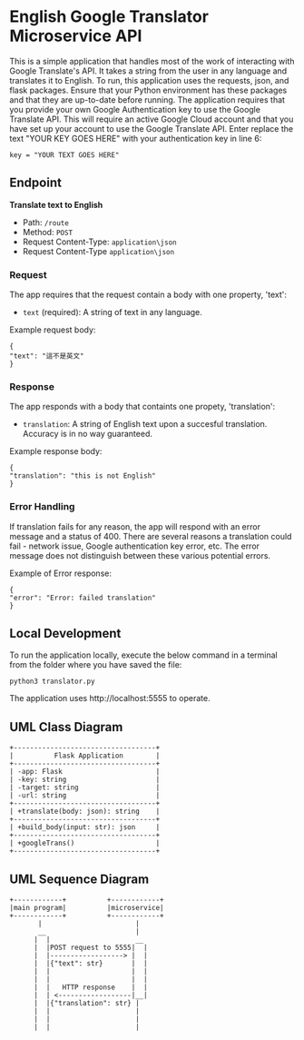 # English Google Translator Microservice API

This is a simple application that handles most of the work of interacting with Google Translate's API. It takes a string from the user in any language and translates it to English.
To run, this application uses the requests, json, and flask packages. Ensure that your Python environment has these packages and that they are up-to-date before running.
The application requires that you provide your own Google Authentication key to use the Google Translate API. This will require an active Google Cloud account and that you have set up your account to use the Google Translate API.
Enter replace the text "YOUR KEY GOES HERE" with your authentication key in line 6:
```
key = "YOUR TEXT GOES HERE"
```

## Endpoint

**Translate text to English**

- Path: `/route`
- Method: `POST`
- Request Content-Type: `application\json`
- Request Content-Type `application\json`

### Request

The app requires that the request contain a body with one property, 'text':
- `text` (required): A string of text in any language.

Example request body:
```
{
"text": "這不是英文"
}
```

### Response

The app responds with a body that containts one propety, 'translation':
- `translation`: A string of English text upon a succesful translation. Accuracy is in no way guaranteed.

Example response body:
```
{
"translation": "this is not English"
}
```

### Error Handling

If translation fails for any reason, the app will respond with an error message and a status of 400. 
There are several reasons a translation could fail - network issue, Google authentication key error, etc. The error message does not distinguish between these various potential errors.

Example of Error response:
```
{
"error": "Error: failed translation"
}
```

## Local Development

To run the application locally, execute the below command in a terminal from the folder where you have saved the file:
```
python3 translator.py
```

The application uses http://localhost:5555 to operate.

## UML Class Diagram
```
+-----------------------------------+
|          Flask Application        |
+-----------------------------------+
| -app: Flask                       |
| -key: string                      |
| -target: string                   |
| -url: string                      |
+-----------------------------------+
| +translate(body: json): string    |
+-----------------------------------+
| +build_body(input: str): json     |
+-----------------------------------+
| +googleTrans()                    |
+-----------------------------------+
```


## UML Sequence Diagram
```
+------------+          +------------+
|main program|          |microservice|  
+------------+          +------------+
       |                       |
       __                      |
      |  |                     __
      |  |POST request to 5555|  |
      |  |------------------> |  |
      |  |{"text": str}       |  |
      |  |                    |  |
      |  |                    |  |
      |  |   HTTP response    |  |
      |  | <------------------|__|
      |  |{"translation": str} |                                
      |  |                     |
      |  |                     |
      |  |                     |
```
